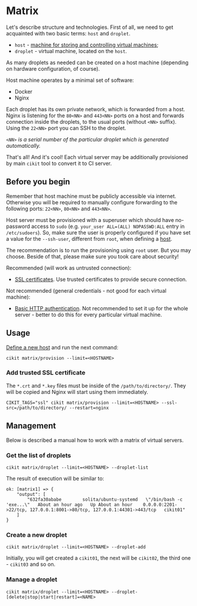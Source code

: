 # Matrix

Let's describe structure and technologies. First of all, we need to get acquainted with two basic terms: `host` and `droplet`.

- `host` - [machine for storing and controlling virtual machines](host);
- `droplet` - virtual machine, located on the `host`.

As many droplets as needed can be created on a host machine (depending on hardware configuration, of course).

Host machine operates by a minimal set of software:

- Docker
- Nginx

Each droplet has its own private network, which is forwarded from a host. Nginx is listening for the `80<NN>` and `443<NN>` ports on a host and forwards connection inside the droplets, to the usual ports (without `<NN>` suffix). Using the `22<NN>` port you can SSH to the droplet.

*`<NN>` is a serial number of the particular droplet which is generated automatically.*

That's all! And it's cool! Each virtual server may be additionally provisioned by main `cikit` tool to convert it to CI server.

## Before you begin

Remember that host machine must be publicly accessible via internet. Otherwise you will be required to manually configure forwarding to the following ports: `22<NN>`, `80<NN>` and `443<NN>`.

Host server must be provisioned with a superuser which should have no-password access to `sudo` (e.g. `your_user ALL=(ALL) NOPASSWD:ALL` entry in `/etc/sudoers`). So, make sure the user is properly configured if you have set a value for the `--ssh-user`, different from `root`, when defining a [host](../hosts-manager).

The recommendation is to run the provisioning using `root` user. But you may choose. Beside of that, please make sure you took care about security!

Recommended (will work as untrusted connection):

- [SSL certificates](../../matrix/vars/ssl.yml#L3). Use trusted certificates to provide secure connection.

Not recommended (general credentials - not good for each virtual machine):

- [Basic HTTP authentication](../../matrix/vars/nginx.yml#L4-L12). Not recommended to set it up for the whole server - better to do this for every particular virtual machine.

## Usage

[Define a new host](../hosts-manager) and run the next command:

```shell
cikit matrix/provision --limit=<HOSTNAME>
```

### Add trusted SSL certificate

The `*.crt` and `*.key` files must be inside of the `/path/to/directory/`. They will be copied and Nginx will start using them immediately.

```shell
CIKIT_TAGS="ssl" cikit matrix/provision --limit=<HOSTNAME> --ssl-src=/path/to/directory/ --restart=nginx
```

## Management

Below is described a manual how to work with a matrix of virtual servers.

### Get the list of droplets

```shell
cikit matrix/droplet --limit=<HOSTNAME> --droplet-list
```

The result of execution will be similar to:

```shell
ok: [matrix1] => {
    "output": [
        "632fa30ababe        solita/ubuntu-systemd   \"/bin/bash -c 'exe...\"   About an hour ago   Up About an hour    0.0.0.0:2201->22/tcp, 127.0.0.1:8001->80/tcp, 127.0.0.1:44301->443/tcp   cikit01"
    ]
}
```

### Create a new droplet

```shell
cikit matrix/droplet --limit=<HOSTNAME> --droplet-add
```

Initially, you will get created a `cikit01`, the next will be `cikit02`, the third one - `cikit03` and so on.

### Manage a droplet

```shell
cikit matrix/droplet --limit=<HOSTNAME> --droplet-[delete|stop|start|restart]=<NAME>
```
